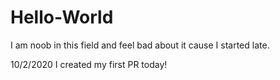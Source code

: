 # Hello-World
I am noob in this field and feel bad about it cause I started late.

10/2/2020 I created my first PR today!